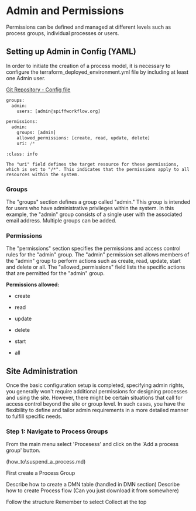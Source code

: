 # Admin and Permissions

Permissions can be defined and managed at different levels such as process groups, individual processes or users. 

## Setting up Admin in Config (YAML) 

In order to initiate the creation of a process model, it is necessary to configure the terraform_deployed_environment.yml file by including at least one Admin user.

[Git Repository - Config file](https://github.com/sartography/spiff-arena/tree/main/spiffworkflow-backend/src/spiffworkflow_backend/config/permissions)

```python
groups:
  admin:
    users: [admin@spiffworkflow.org]

permissions:
  admin:
    groups: [admin]
    allowed_permissions: [create, read, update, delete]
    uri: /*
```

```{admonition} uri!
:class: info

The "uri" field defines the target resource for these permissions, which is set to "/*". This indicates that the permissions apply to all resources within the system.
```

### Groups

The "groups" section defines a group called "admin." This group is intended for users who have administrative privileges within the system.
In this example, the "admin" group consists of a single user with the associated email address. Multiple groups can be added. 

### Permissions 

The "permissions" section specifies the permissions and access control rules for the "admin" group.
The "admin" permission set allows members of the "admin" group to perform actions such as create, read, update, start and delete or all.
The "allowed_permissions" field lists the specific actions that are permitted for the "admin" group.

**Permissions allowed:**

- create

- read
  
- update
  
- delete

- start

- all
  
## Site Administration

Once the basic configuration setup is completed, specifying admin rights, you generally won't require additional permissions for designing processes and using the site. However, there might be certain situations that call for access control beyond the site or group level. In such cases, you have the flexibility to define and tailor admin requirements in a more detailed manner to fulfill specific needs.

### Step 1: Navigate to Process Groups

From the main menu select 'Procesess' and click on the 'Add a process group' button.

(how_to\suspend_a_process.md)

First create a Process Group



Describe how to create a DMN table (handled in DMN section)
Describe how to create Process flow (Can you just download it from somewhere)

Follow the structure
Remember to select Collect at the top
